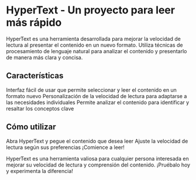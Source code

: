 # HyperText - Un proyecto para leer más rápido

HyperText es una herramienta desarrollada para mejorar la velocidad de lectura al presentar el contenido en un nuevo formato. Utiliza técnicas de procesamiento de lenguaje natural para analizar el contenido y presentarlo de manera más clara y concisa.

## Características

Interfaz fácil de usar que permite seleccionar y leer el contenido en un formato nuevo
Personalización de la velocidad de lectura para adaptarse a las necesidades individuales
Permite analizar el contenido para identificar y resaltar los conceptos clave

## Cómo utilizar

Abra HyperText y pegue el contenido que desea leer
Ajuste la velocidad de lectura según sus preferencias
¡Comience a leer!

HyperText es una herramienta valiosa para cualquier persona interesada en mejorar su velocidad de lectura y comprensión del contenido. ¡Pruébalo hoy y experimenta la diferencia!